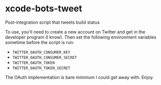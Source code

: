 # xcode-bots-tweet
Post-integration script that tweets build status

To use, you'll need to create a new account on Twitter and get in the developer program (I know). Then set the following environment variables sometime before the script is run:
* `TWITTER_OAUTH_CONSUMER_KEY`
* `TWITTER_OAUTH_CONSUMER_SECRET`
* `TWITTER_OAUTH_TOKEN`
* `TWITTER_OAUTH_TOKEN_SECRET`

The OAuth implementation is bare minimum I could get away with. Enjoy.
